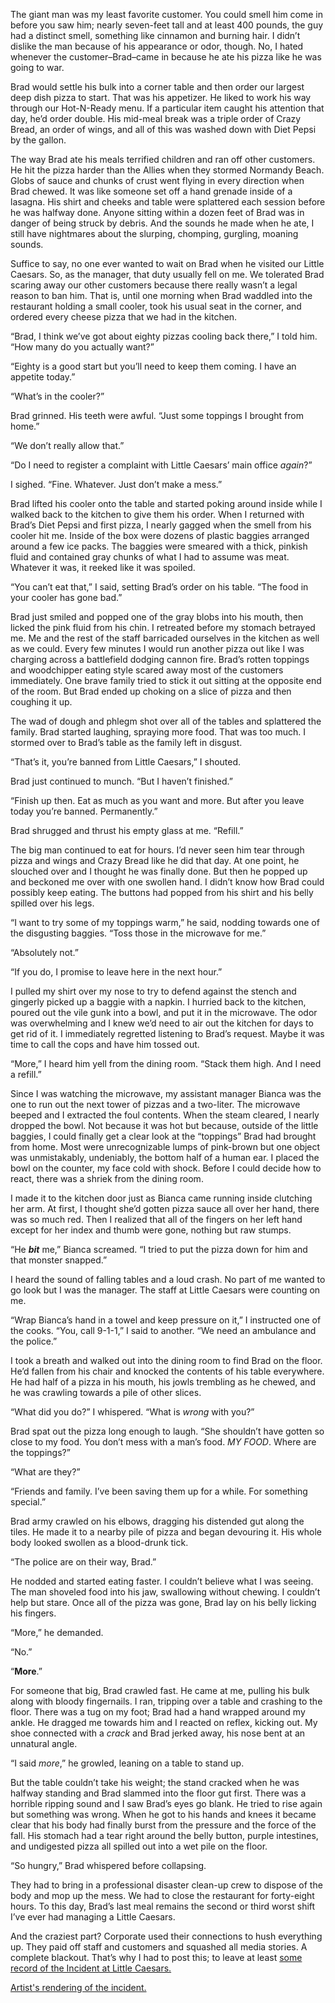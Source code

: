 The giant man was my least favorite customer. You could smell him come in before you saw him; nearly seven-feet tall and at least 400 pounds, the guy had a distinct smell, something like cinnamon and burning hair. I didn’t dislike the man because of his appearance or odor, though. No, I hated whenever the customer–Brad–came in because he ate his pizza like he was going to war.

Brad would settle his bulk into a corner table and then order our largest deep dish pizza to start. That was his appetizer. He liked to work his way through our Hot-N-Ready menu. If a particular item caught his attention that day, he’d order double. His mid-meal break was a triple order of Crazy Bread, an order of wings, and all of this was washed down with Diet Pepsi by the gallon.

The way Brad ate his meals terrified children and ran off other customers. He hit the pizza harder than the Allies when they stormed Normandy Beach. Globs of sauce and chunks of crust went flying in every direction when Brad chewed. It was like someone set off a hand grenade inside of a lasagna. His shirt and cheeks and table were splattered each session before he was halfway done. Anyone sitting within a dozen feet of Brad was in danger of being struck by debris. And the sounds he made when he ate, I still have nightmares about the slurping, chomping, gurgling, moaning sounds.

Suffice to say, no one ever wanted to wait on Brad when he visited our Little Caesars. So, as the manager, that duty usually fell on me. We tolerated Brad scaring away our other customers because there really wasn’t a legal reason to ban him. That is, until one morning when Brad waddled into the restaurant holding a small cooler, took his usual seat in the corner, and ordered every cheese pizza that we had in the kitchen.

“Brad, I think we’ve got about eighty pizzas cooling back there,” I told him. “How many do you actually want?”

“Eighty is a good start but you’ll need to keep them coming. I have an appetite today.”

“What’s in the cooler?”

Brad grinned. His teeth were awful. “Just some toppings I brought from home.”

“We don’t really allow that.”

“Do I need to register a complaint with Little Caesars’ main office *again*?”

I sighed. “Fine. Whatever. Just don’t make a mess.”

Brad lifted his cooler onto the table and started poking around inside while I walked back to the kitchen to give them his order. When I returned with Brad’s Diet Pepsi and first pizza, I nearly gagged when the smell from his cooler hit me. Inside of the box were dozens of plastic baggies arranged around a few ice packs. The baggies were smeared with a thick, pinkish fluid and contained gray chunks of what I had to assume was meat. Whatever it was, it reeked like it was spoiled.

“You can’t eat that,” I said, setting Brad’s order on his table. “The food in your cooler has gone bad.”

Brad just smiled and popped one of the gray blobs into his mouth, then licked the pink fluid from his chin. I retreated before my stomach betrayed me. Me and the rest of the staff barricaded ourselves in the kitchen as well as we could. Every few minutes I would run another pizza out like I was charging across a battlefield dodging cannon fire. Brad’s rotten toppings and woodchipper eating style scared away most of the customers immediately. One brave family tried to stick it out sitting at the opposite end of the room. But Brad ended up choking on a slice of pizza and then coughing it up.

The wad of dough and phlegm shot over all of the tables and splattered the family. Brad started laughing, spraying more food. That was too much. I stormed over to Brad’s table as the family left in disgust.

“That’s it, you’re banned from Little Caesars,” I shouted.

Brad just continued to munch. “But I haven’t finished.”

“Finish up then. Eat as much as you want and more. But after you leave today you’re banned. Permanently.”

Brad shrugged and thrust his empty glass at me. “Refill.”

The big man continued to eat for hours. I’d never seen him tear through pizza and wings and Crazy Bread like he did that day. At one point, he slouched over and I thought he was finally done. But then he popped up and beckoned me over with one swollen hand. I didn’t know how Brad could possibly keep eating. The buttons had popped from his shirt and his belly spilled over his legs.

“I want to try some of my toppings warm,” he said, nodding towards one of the disgusting baggies. “Toss those in the microwave for me.”

“Absolutely not.”

“If you do, I promise to leave here in the next hour.”

I pulled my shirt over my nose to try to defend against the stench and gingerly picked up a baggie with a napkin. I hurried back to the kitchen, poured out the vile gunk into a bowl, and put it in the microwave. The odor was overwhelming and I knew we’d need to air out the kitchen for days to get rid of it. I immediately regretted listening to Brad’s request. Maybe it was time to call the cops and have him tossed out.

“More,” I heard him yell from the dining room. “Stack them high. And I need a refill.”

Since I was watching the microwave, my assistant manager Bianca was the one to run out the next tower of pizzas and a two-liter. The microwave beeped and I extracted the foul contents. When the steam cleared, I nearly dropped the bowl. Not because it was hot but because, outside of the little baggies, I could finally get a clear look at the “toppings” Brad had brought from home. Most were unrecognizable lumps of pink-brown but one object was unmistakably, undeniably, the bottom half of a human ear. I placed the bowl on the counter, my face cold with shock. Before I could decide how to react, there was a shriek from the dining room.

I made it to the kitchen door just as Bianca came running inside clutching her arm. At first, I thought she’d gotten pizza sauce all over her hand, there was so much red. Then I realized that all of the fingers on her left hand except for her index and thumb were gone, nothing but raw stumps.

“He ***bit*** me,” Bianca screamed. “I tried to put the pizza down for him and that monster snapped.”

I heard the sound of falling tables and a loud crash. No part of me wanted to go look but I was the manager. The staff at Little Caesars were counting on me.

“Wrap Bianca’s hand in a towel and keep pressure on it,” I instructed one of the cooks. “You, call 9-1-1,” I said to another. “We need an ambulance and the police.”

I took a breath and walked out into the dining room to find Brad on the floor. He’d fallen from his chair and knocked the contents of his table everywhere. He had half of a pizza in his mouth, his jowls trembling as he chewed, and he was crawling towards a pile of other slices.

“What did you do?” I whispered. “What is *wrong* with you?”

Brad spat out the pizza long enough to laugh. “She shouldn’t have gotten so close to my food. You don’t mess with a man’s food. *MY FOOD*. Where are the toppings?”

“What are they?”

“Friends and family. I’ve been saving them up for a while. For something special.”

Brad army crawled on his elbows, dragging his distended gut along the tiles. He made it to a nearby pile of pizza and began devouring it. His whole body looked swollen as a blood-drunk tick.

“The police are on their way, Brad.”

He nodded and started eating faster. I couldn’t believe what I was seeing. The man shoveled food into his jaw, swallowing without chewing. I couldn’t help but stare. Once all of the pizza was gone, Brad lay on his belly licking his fingers.

“More,” he demanded.

“No.”

“**More**.”

For someone that big, Brad crawled fast. He came at me, pulling his bulk along with bloody fingernails. I ran, tripping over a table and crashing to the floor. There was a tug on my foot; Brad had a hand wrapped around my ankle. He dragged me towards him and I reacted on reflex, kicking out. My shoe connected with a *crack* and Brad jerked away, his nose bent at an unnatural angle.

“I said *more*,” he growled, leaning on a table to stand up.

But the table couldn’t take his weight; the stand cracked when he was halfway standing and Brad slammed into the floor gut first. There was a horrible ripping sound and I saw Brad’s eyes go blank. He tried to rise again but something was wrong. When he got to his hands and knees it became clear that his body had finally burst from the pressure and the force of the fall. His stomach had a tear right around the belly button, purple intestines, and undigested pizza all spilled out into a wet pile on the floor.

“So hungry,” Brad whispered before collapsing.

They had to bring in a professional disaster clean-up crew to dispose of the body and mop up the mess. We had to close the restaurant for forty-eight hours. To this day, Brad’s last meal remains the second or third worst shift I’ve ever had managing a Little Caesars.

And the craziest part? Corporate used their connections to hush everything up. They paid off staff and customers and squashed all media stories. A complete blackout. That’s why I had to post this; to leave at least [some record of the Incident at Little Caesars.](https://www.travisbrownwriting.com/)

[Artist's rendering of the incident.](https://www.youtube.com/watch?v=EAcY6CN_Bjg&t=0s)